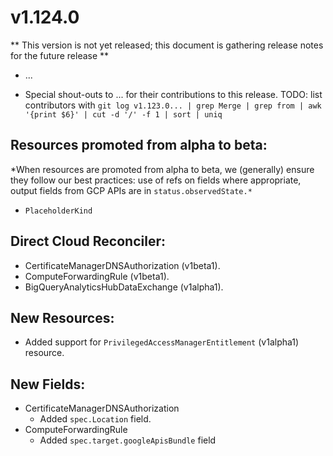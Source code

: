 # v1.124.0

** This version is not yet released; this document is gathering release notes for the future release **

* ...

* Special shout-outs to ... for their
  contributions to this release.
TODO: list contributors with `git log v1.123.0... | grep Merge | grep from | awk '{print $6}' | cut -d '/' -f 1 | sort | uniq`

## Resources promoted from alpha to beta:

*When resources are promoted from alpha to beta, we (generally) ensure they follow our best practices: use of refs on fields where appropriate,
output fields from GCP APIs are in `status.observedState.*`

* `PlaceholderKind`

## Direct Cloud Reconciler:
* CertificateManagerDNSAuthorization (v1beta1).
* ComputeForwardingRule (v1beta1).
* BigQueryAnalyticsHubDataExchange (v1alpha1).

## New Resources:

* Added support for `PrivilegedAccessManagerEntitlement` (v1alpha1) resource.

## New Fields:

* CertificateManagerDNSAuthorization
  * Added `spec.Location` field.
* ComputeForwardingRule
  * Added `spec.target.googleApisBundle` field
